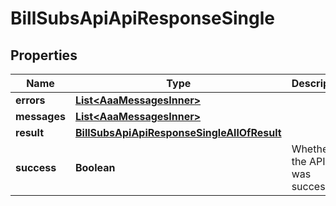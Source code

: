 

# BillSubsApiApiResponseSingle


## Properties

| Name | Type | Description | Notes |
|------------ | ------------- | ------------- | -------------|
|**errors** | [**List&lt;AaaMessagesInner&gt;**](AaaMessagesInner.md) |  |  |
|**messages** | [**List&lt;AaaMessagesInner&gt;**](AaaMessagesInner.md) |  |  |
|**result** | [**BillSubsApiApiResponseSingleAllOfResult**](BillSubsApiApiResponseSingleAllOfResult.md) |  |  |
|**success** | **Boolean** | Whether the API call was successful |  |




